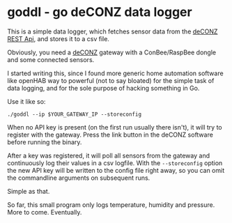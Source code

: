 # goddl - go deCONZ data logger

This is a simple data logger, which fetches sensor data from the [deCONZ REST Api](https://dresden-elektronik.github.io/deconz-rest-doc/), and stores it to a csv file.

Obviously, you need a [deCONZ](https://www.dresden-elektronik.com/wireless/software/deconz.html) gateway with a ConBee/RaspBee dongle and some connected sensors.

I started writing this, since I found more generic home automation software like openHAB way to powerful (not to say bloated) for the simple task of data logging, and for the sole purpose of hacking something in Go.

Use it like so:

    ./goddl --ip $YOUR_GATEWAY_IP --storeconfig

When no API key is present (on the first run usually there isn't), it will try to register with the gateway. Press the link button in the deCONZ software before running the binary.

After a key was registered, it will poll all sensors from the gateway and continuously log their values in a csv logfile. With the `--storeconfig` option the new API key will be written to the config file right away, so you can omit the commandline arguments on subsequent runs.

Simple as that.

So far, this small program only logs temperature, humidity and pressure. More to come. Eventually.
